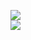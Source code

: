 [![](https://img.shields.io/badge/Made%20With-Github%20Spray-lightgrey.svg?style=for-the-badge&logo=github)](https://github.com/Annihil/github-spray#6513)  
[![](https://i.imgur.com/2DrTn0Z.gif)](https://github.com/Annihil/github-spray)